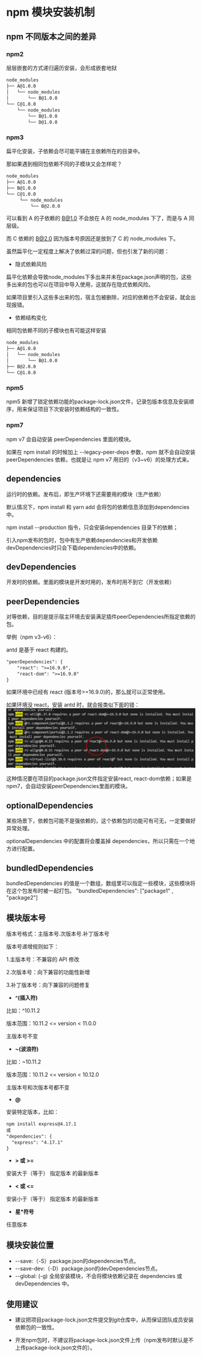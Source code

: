 # npm 模块安装机制

## npm 不同版本之间的差异

### npm2
层层嵌套的方式递归遍历安装，会形成嵌套地狱
```
node_modules
├── A@1.0.0
│   └── node_modules
│       └── B@1.0.0
└── C@1.0.0
    └── node_modules
        └── B@1.0.0
        └── D@1.0.0
```

### npm3
扁平化安装，子依赖会尽可能平铺在主依赖所在的目录中。

那如果遇到相同包依赖不同的子模块又会怎样呢？
```
node_modules
├── A@1.0.0
├── B@1.0.0
└── C@1.0.0
     └── node_modules
         └── B@2.0.0
```
可以看到 A 的子依赖的 B@1.0 不会放在 A 的 node_modules 下了，而是与 A 同层级。

而 C 依赖的 B@2.0 因为版本号原因还是放到了 C 的 node_modules 下。

虽然扁平化一定程度上解决了依赖过深的问题，但也引发了新的问题：

-  隐式依赖风险

扁平化依赖会导致node_modules下多出来并未在package.json声明的包，这些多出来的包也可以在项目中导入使用，这就存在隐式依赖风险。

如果项目里引入这些多出来的包，宿主包被删除，对应的依赖也不会安装，就会出现报错。

- 依赖结构变化

相同包依赖不同的子模块也有可能这样安装
```
node_modules
├── A@1.0.0
│   └── node_modules
│       └── B@1.0.0
├── B@2.0.0
└── C@1.0.0
```

### npm5

npm5 新增了锁定依赖功能的package-lock.json文件，记录包版本信息及安装顺序，用来保证项目下次安装时依赖结构的一致性。

### npm7

npm v7 会自动安装 peerDependencies 里面的模块。

如果在 npm install 的时候加上 --legacy-peer-deps 参数，npm 就不会自动安装 peerDependencies 依赖，也就是让 npm v7 用旧的（v3~v6）的处理方式来。

## dependencies

运行时的依赖。发布后，即生产环境下还需要用的模块（生产依赖）

默认情况下，npm install 和 yarn add 会将包的依赖信息添加到dependencies中。

npm install --production 指令，只会安装dependencies 目录下的依赖；

引入npm发布的包时，包中有生产依赖dependencies和开发依赖devDependencies时只会下载dependencies中的依赖。

## devDependencies

开发时的依赖。里面的模块是开发时用的，发布时用不到它（开发依赖）

## peerDependencies

对等依赖，目的是提示宿主环境去安装满足插件peerDependencies所指定依赖的包。

举例（npm v3-v6）：

antd 是基于 react 构建的。
```
"peerDependencies": {
	"react": ">=16.9.0",
	"react-dom": ">=16.9.0"
}
```
如果环境中已经有 react (版本号>=16.9.0)的，那么就可以正常使用。

如果环境没 react，安装 antd 时，就会报类似下面的错：
![alt text](image-8.png)

这种情况要在项目的package.json文件指定安装react, react-dom依赖；如果是npm7，会自动安装peerDependencies里面的模块。

## optionalDependencies

某些场景下，依赖包可能不是强依赖的，这个依赖包的功能可有可无，一定要做好异常处理。

optionalDependencies 中的配置将会覆盖掉 dependencies，所以只需在一个地方进行配置。

## bundledDependencies

bundledDependencies 的值是一个数组，数组里可以指定一些模块，这些模块将在这个包发布时被一起打包。
"bundledDependencies": ["package1" , "package2"]



## 模块版本号

版本号格式：主版本号.次版本号.补丁版本号

版本号递增规则如下：

1.主版本号：不兼容的 API 修改

2.次版本号：向下兼容的功能性新增

3.补丁版本号：向下兼容的问题修复

- **^(插入符)** 

比如：^10.11.2	

版本范围：10.11.2 <= version < 11.0.0

主版本号不变

- **~(波浪符)**

比如：~10.11.2	

版本范围：10.11.2 <= version < 10.12.0	

主版本号和次版本号都不变

- **@**

安装特定版本，比如：
```
npm install express@4.17.1
或
"dependencies": {
  "express": "4.17.1"
}
```

- **> 或 >=**

安装大于（等于） 指定版本 的最新版本

- **< 或 <=**

安装小于（等于） 指定版本 的最新版本

- **星*符号**

任意版本



## 模块安装位置

- --save:（-S）package.json的dependencies节点。
- --save-dev:（-D）package.json的devDependencies节点。
- --global: (-g) 全局安装模块，不会将模块依赖记录在 dependencies 或 devDependencies 中。



## 使用建议

- 建议把项目package-lock.json文件提交到git仓库中，从而保证团队成员安装依赖包的一致性。

- 开发npm包时，不建议将package-lock.json文件上传（npm发布时默认是不上传package-lock.json文件的）。
